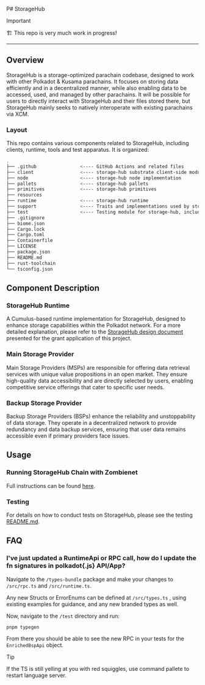 P# StorageHub

> [!IMPORTANT]
> 🏗️ This repo is very much work in progress!

---

## Overview

StorageHub is a storage-optimized parachain codebase, designed to work with other Polkadot & Kusama parachains. It focuses on storing data efficiently and in a decentralized manner, while also enabling data to be accessed, used, and managed by other parachains. It will be possible for users to directly interact with StorageHub and their files stored there, but StorageHub mainly seeks to natively interoperate with existing parachains via XCM.

### Layout

This repo contains various components related to StorageHub, including clients, runtime, tools and test apparatus.
It is organized:

```sh
.
├── .github                <---- GitHub Actions and related files
├── client                 <---- storage-hub substrate client-side modules
├── node                   <---- storage-hub node implementation
├── pallets                <---- storage-hub pallets
├── primitives             <---- storage-hub primitives
├── resources
├── runtime                <---- storage-hub runtime
├── support                <---- Traits and implementations used by storage-hub
├── test                   <---- Testing module for storage-hub, including Zombienet and TypeScript tests
├── .gitignore
├── biome.json
├── Cargo.lock
├── Cargo.toml
├── Containerfile
├── LICENSE
├── package.json
├── README.md
├── rust-toolchain
└── tsconfig.json
```

## Component Description

### StorageHub Runtime

A Cumulus-based runtime implementation for StorageHub, designed to enhance storage capabilities within the Polkadot network. For a more detailed explanation, please refer to the [StorageHub design document](https://github.com/Moonsong-Labs/storage-hub-design-proposal/blob/main/techincal_design/runtimeBreakdown.md) presented for the grant application of this project.

### Main Storage Provider

Main Storage Providers (MSPs) are responsible for offering data retrieval services with unique value propositions in an open market. They ensure high-quality data accessibility and are directly selected by users, enabling competitive service offerings that cater to specific user needs.

### Backup Storage Provider

Backup Storage Providers (BSPs) enhance the reliability and unstoppability of data storage. They operate in a decentralized network to provide redundancy and data backup services, ensuring that user data remains accessible even if primary providers face issues.

## Usage

### Running StorageHub Chain with Zombienet

Full instructions can be found [here](test/README.md#local-usage).

### Testing

For details on how to conduct tests on StorageHub, please see the testing [README.md](test/README.md).

## FAQ

### I've just updated a RuntimeApi or RPC call, how do I update the fn signatures in polkadot{.js} API/App?

Navigate to the `/types-bundle` package and make your changes to `/src/rpc.ts` and `/src/runtime.ts`.

Any new Structs or ErrorEnums can be defined at `/src/types.ts` , using existing examples for guidance, and any new branded types as well.

Now, navigate to the `/test` directory and run:

```sh
pnpm typegen
```

From there you should be able to see the new RPC in your tests for the `EnrichedBspApi` object.

> [!TIP]
> If the TS is still yelling at you with red squiggles, use command pallete to restart language server.
